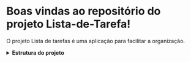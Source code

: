 # Boas vindas ao repositório do projeto Lista-de-Tarefa!

O projeto Lista de tarefas é uma aplicação para facilitar a organização.

<details>
  <summary><strong> Estrutura do projeto</strong></summary><br />

O projeto é composto de 4 entidades importantes para sua estrutura:

1️⃣ **Banco de dados:**
  - Tem o papel de fornecer dados para o serviço _back-en_ para que possa ser feito o CRUD.

2️⃣ **Back-end:**
 - Local onde é desemvolvido o CRUD por meio do sequelize.
  
3️⃣ **Front-end:**
  - Faz requisições para o back-end, para acessar e modificar os dados do banco através dos endpoints construidos, tornando a aplicação visível ao usuário.

4️⃣ **Docker:**
  - O Docker entra com o papel de unir todas as partes e subir um projeto completo.

<details>

</details>

# Orientações

<details>
  <summary><strong> Usando a aplicação</strong></summary><br />

  1. Clone o repositório
    * ``.
    * Entre na pasta do repositório que você acabou de clonar:
      * `cd `

  2. Instale as dependências
    * `npm install`

  3. Crie uma branch a partir da branch `master`
    * Verifique que você está na branch `master`
      * Exemplo: `git branch`
    * Se não estiver, mude para a branch `master`
      * Exemplo: `git checkout master`
    * Agora crie uma branch à qual você vai submeter os `commits` do seu projeto
      * Você deve criar uma branch no seguinte formato: `nome-de-usuario-nome-do-projeto`
      * Exemplo: `git checkout -b joaozinho`

</details>

<details>
  <summary><strong>⚠️ Configurações mínimas nas máquinas locais para rodar o projeto</strong></summary><br />


Na sua máquina você deve ter:
	
 - Sistema Operacional Distribuição Unix
 - Node versão 16  
 - Docker
 - Docker-compose versão 1.29.2
	
	
➡️ O `node` deve ter versão igual ou superior à `16.15.0 LTS`. 
	* Para instalar o nvm, [acesse esse link](https://github.com/nvm-sh/nvm#installing-and-updating);
	*Rode os comandos abaixo para instalar a versão correta de `node` e usá-la:
		* `nvm install 16 --lts`
		* `nvm use 16`
		* `nvm alias default 16` 

➡️ O`docker-compose` deve ter versão igual ou superior à`ˆ1.29.2`.

</details>